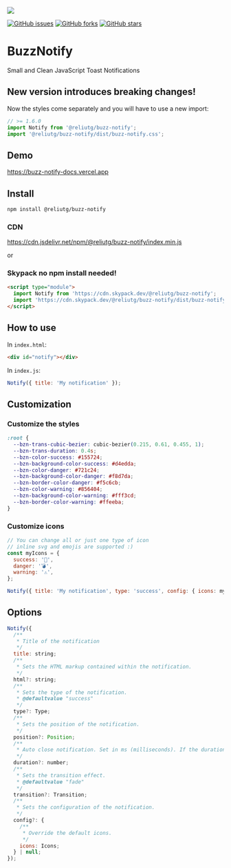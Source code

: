[![](https://data.jsdelivr.com/v1/package/npm/@reliutg/buzz-notify/badge)](https://www.jsdelivr.com/package/npm/@reliutg/buzz-notify)

[![GitHub issues](https://img.shields.io/github/issues/eliutgon/buzz-notify)](https://github.com/eliutgon/buzz-notify/issues) [![GitHub forks](https://img.shields.io/github/forks/eliutgon/buzz-notify)](https://github.com/eliutgon/buzz-notify/network) [![GitHub stars](https://img.shields.io/github/stars/eliutgon/buzz-notify)](https://github.com/eliutgon/buzz-notify/stargazers)

# BuzzNotify

Small and Clean JavaScript Toast Notifications

## New version introduces breaking changes!

Now the styles come separately and you will have to use a new import:

```js
// >= 1.6.0
import Notify from '@reliutg/buzz-notify';
import '@reliutg/buzz-notify/dist/buzz-notify.css';
```

## Demo

https://buzz-notify-docs.vercel.app

## Install

```bash
npm install @reliutg/buzz-notify
```

### CDN

https://cdn.jsdelivr.net/npm/@reliutg/buzz-notify/index.min.js

or

### Skypack no npm install needed!

```html
<script type="module">
  import Notify from 'https://cdn.skypack.dev/@reliutg/buzz-notify';
  import 'https://cdn.skypack.dev/@reliutg/buzz-notify/dist/buzz-notify.css';
</script>
```

## How to use

In `index.html`:

```html
<div id="notify"></div>
```

In `index.js`:

```javascript
Notify({ title: 'My notification' });
```

## Customization

### Customize the styles

```css
:root {
  --bzn-trans-cubic-bezier: cubic-bezier(0.215, 0.61, 0.455, 1);
  --bzn-trans-duration: 0.4s;
  --bzn-color-success: #155724;
  --bzn-background-color-success: #d4edda;
  --bzn-color-danger: #721c24;
  --bzn-background-color-danger: #f8d7da;
  --bzn-border-color-danger: #f5c6cb;
  --bzn-color-warning: #856404;
  --bzn-background-color-warning: #fff3cd;
  --bzn-border-color-warning: #ffeeba;
}
```

### Customize icons

```js
// You can change all or just one type of icon
// inline svg and emojis are supported :)
const myIcons = {
  success: '🎉',
  danger: '💣',
  warning: '⚠️',
};

Notify({ title: 'My notification', type: 'success', config: { icons: myIcons } });
```

## Options

```javascript
Notify({
  /**
   * Title of the notification
   */
  title: string;
  /**
   * Sets the HTML markup contained within the notification.
   */
  html?: string;
  /**
   * Sets the type of the notification.
   * @defaultvalue "success"
   */
  type?: Type;
  /**
   * Sets the position of the notification.
   */
  position?: Position;
  /**
   * Auto close notification. Set in ms (milliseconds). If the duration is a negative number, the notification will not be removed.
   */
  duration?: number;
  /**
   * Sets the transition effect.
   * @defaultvalue "fade"
   */
  transition?: Transition;
  /**
   * Sets the configuration of the notification.
   */
  config?: {
    /**
     * Override the default icons.
     */
    icons: Icons;
  } | null;
});
```
